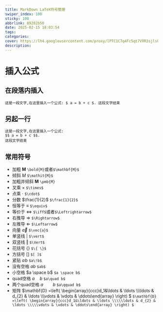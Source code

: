 ```yaml
---
title: MarkDown LaTeX符号整理
swiper_index: 100
sticky: 100
abbrlink: 89282b50
date: 2025-02-15 18:03:54
tags:
categories:
cover: https://lh4.googleusercontent.com/proxy/lPTC1C7q4Fc5qt7VXR3sjlsO9Mkx6ydn_WxwaXN4XrEee3E2YXG7qjATfsnC6c4j6b7THd-0yuhcy_glilpP6nMsea9cuI-heNgL_HU=w3840-h2160-p-k-no-nd-mv
description:
---
```


# 插入公式

## 在段落内插入
```
这是一段文字,在这里插入一个公式: $ a = b + c $. 这段文字结束
```
## 另起一行

```
这是一段文字,在这里插入一个公式: 
$$ a = b + c $$. 
这段文字结束
```

## 常用符号

- 加粗 $\mathbf{M}$ `\bold{M}`或者`$\mathbf{M}$`
- 倾斜 $\mathit{M}$ `$\mathit{M}$`
- 加粗并倾斜 $\pmb{M}$ `\pmb{M}`
- 叉乘 $\times$ `$\times$`
- 点乘 $\cdot$  `$\cdot$`
- 分数 $\frac{1}{2}$ `$\frac{1}{2}$`
- 恒等于 $\equiv$ `$\equiv$`
- 等价于 $\Leftrightarrow$  `$\iff$`或者`$\Leftrightarrow$`
- 右推导 $\Rightarrow$ `$\Rightarrow$`
- 左推导 $\Leftarrow$ `$\Leftarrow$`
- 向量 $\vec{a}$ `$\vec{a}$`
- 单竖线 $\vert$  `$\vert$`
- 双竖线 $\Vert$ `$\Vert$`
- 花括号 $\{ \}$ `$\{ \}$`
- 方括号 $[ ]$ `$[ ]$`
- 紧贴 $a\!b$ `$a\!b$`
- 没有空格 $ab$ `$ab$`
- 小空格 $a \space b$ `$a \space b$`
- quad空格 $a\quad b$ `$a\quad b$`
- 两个quad空格 $a\qquad b$ `$a\qquad b$`
- 矩阵 $\mathbf{D} =\left( \begin{array}{ccc}d_1&\ldots & \ldots \\\\\ldots & d_{2} & \ldots \\\\\vdots & \vdots & \ddots\end{array} \right)
$ 
`
$\mathbf{D} =\left( \begin{array}{ccc}d_1&\ldots & \ldots \\\\\ldots & d_{2} & \ldots \\\\\vdots & \vdots & \ddots\end{array} \right)
$
`

